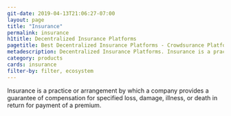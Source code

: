 ```yaml
---
git-date: 2019-04-13T21:06:27-07:00
layout: page
title: "Insurance"
permalink: insurance
h1title: Decentralized Insurance Platforms
pagetitle: Best Decentralized Insurance Platforms - Crowdsurance Platforms
metadescription: Decentralized Insurance Platforms. Insurance is a practice or arrangement by which a company provides a guarantee of compensation for specified loss, damage, illness, or death in return for payment of a premium.
category: products
cards: insurance
filter-by: filter, ecosystem
---
```


Insurance is a practice or arrangement by which a company provides a guarantee of compensation for specified loss, damage, illness, or death in return for payment of a premium.

